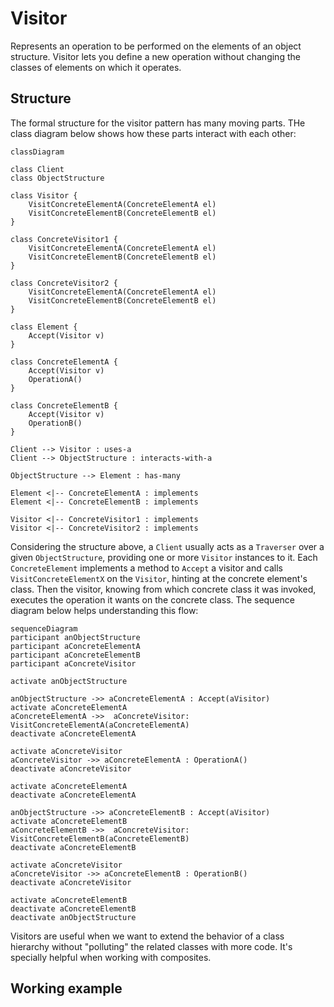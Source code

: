 # Visitor

Represents an operation to be performed on the elements of an object structure. Visitor lets you define a new operation without changing the classes of elements on which it operates.

## Structure

The formal structure for the visitor pattern has many moving parts. THe class diagram below shows how these parts interact with each other:

```mermaid
classDiagram

class Client
class ObjectStructure

class Visitor {
    VisitConcreteElementA(ConcreteElementA el)
    VisitConcreteElementB(ConcreteElementB el)
}

class ConcreteVisitor1 {
    VisitConcreteElementA(ConcreteElementA el)
    VisitConcreteElementB(ConcreteElementB el)
}

class ConcreteVisitor2 {
    VisitConcreteElementA(ConcreteElementA el)
    VisitConcreteElementB(ConcreteElementB el)
}

class Element {
    Accept(Visitor v)
}

class ConcreteElementA {
    Accept(Visitor v)
    OperationA()
}

class ConcreteElementB {
    Accept(Visitor v)
    OperationB()
}

Client --> Visitor : uses-a
Client --> ObjectStructure : interacts-with-a

ObjectStructure --> Element : has-many

Element <|-- ConcreteElementA : implements
Element <|-- ConcreteElementB : implements

Visitor <|-- ConcreteVisitor1 : implements
Visitor <|-- ConcreteVisitor2 : implements
```

Considering the structure above, a `Client` usually acts as a `Traverser` over a given `ObjectStructure`, providing one or more `Visitor` instances to it. Each `ConcreteElement` implements a method to `Accept` a visitor and calls `VisitConcreteElementX` on the `Visitor`, hinting at the concrete element's class. Then the visitor, knowing from which concrete class it was invoked, executes the operation it wants on the concrete class. The sequence diagram below helps understanding this flow:

```mermaid
sequenceDiagram
participant anObjectStructure
participant aConcreteElementA
participant aConcreteElementB
participant aConcreteVisitor

activate anObjectStructure

anObjectStructure ->> aConcreteElementA : Accept(aVisitor)
activate aConcreteElementA
aConcreteElementA ->>  aConcreteVisitor: VisitConcreteElementA(aConcreteElementA)
deactivate aConcreteElementA

activate aConcreteVisitor
aConcreteVisitor ->> aConcreteElementA : OperationA()
deactivate aConcreteVisitor

activate aConcreteElementA
deactivate aConcreteElementA

anObjectStructure ->> aConcreteElementB : Accept(aVisitor)
activate aConcreteElementB
aConcreteElementB ->>  aConcreteVisitor: VisitConcreteElementB(aConcreteElementB)
deactivate aConcreteElementB

activate aConcreteVisitor
aConcreteVisitor ->> aConcreteElementB : OperationB()
deactivate aConcreteVisitor

activate aConcreteElementB
deactivate aConcreteElementB
deactivate anObjectStructure
```

Visitors are useful when we want to extend the behavior of a class hierarchy without "polluting" the related classes with more code. It's specially helpful when working with composites.

## Working example
